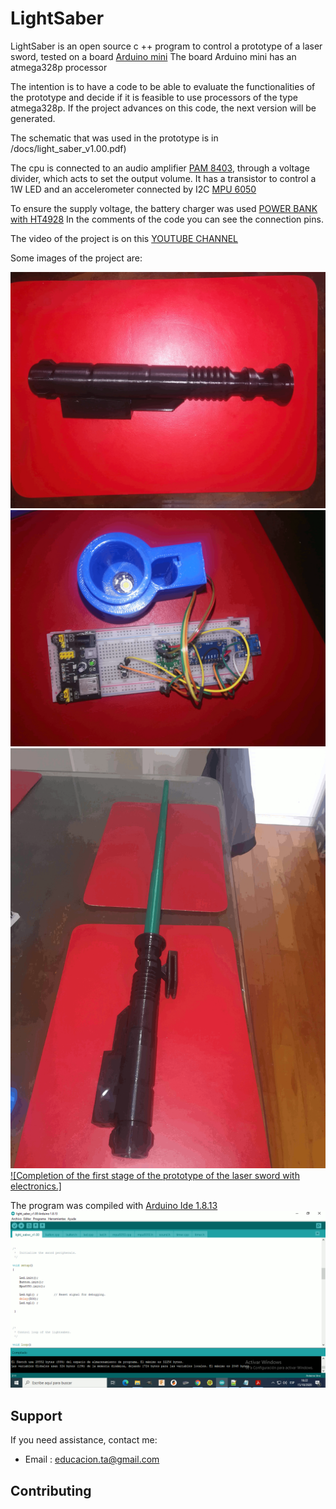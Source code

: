 LightSaber
====
LightSaber is an open source c ++ program to control a prototype of a laser sword, tested on a board [Arduino mini](https://store.arduino.cc/usa/arduino-nano)
The board Arduino mini has an atmega328p processor

The intention is to have a code to be able to evaluate the functionalities of the prototype and decide if it is feasible to use processors of the type atmega328p. If the project advances on this code, the next version will be generated.

The schematic that was used in the prototype is in /docs/light_saber_v1.00.pdf)

The cpu is connected to an audio amplifier [PAM 8403](https://www.amazon.in/Electronicspices-PAM8403-HW-104-Digital-Amplifier/dp/B07X6H4P7X/ref=sr_1_1?dchild=1&keywords=pam+8403&qid=1603059377&s=electronics&sr=1-1),
 through a voltage divider, which acts to set the output volume. It has a transistor to control a 1W LED and an accelerometer connected by I2C [MPU 6050](https://www.ebay.com/itm/GY-521-ACELEROMETRO-GIROSCOPIO-3-EJES-MPU-6050-ARDUINO-DRONE/222179390104?_trkparms=aid%3D1110006%26algo%3DHOMESPLICE.SIM%26ao%3D1%26asc%3D225073%26meid%3D3d749cf7cdf94dba965cfc6ff296f839%26pid%3D100623%26rk%3D1%26rkt%3D5%26sd%3D221514667535%26itm%3D222179390104%26pmt%3D1%26noa%3D1%26pg%3D2047675%26algv%3DDefaultOrganic%26brand%3D-+Sin+marca%2FGen%E9rico+-&_trksid=p2047675.c100623.m-1)

To ensure the supply voltage, the battery charger was used [POWER BANK with HT4928](https://www.amazon.in/RV-USB-Charging-Circuit-Indicator/dp/B081H3T67L/ref=pd_lpo_353_img_0/258-3388245-4850734?_encoding=UTF8&pd_rd_i=B081H3T67L&pd_rd_r=ca252b08-22a7-4431-b149-0cf23170af52&pd_rd_w=P1Ejk&pd_rd_wg=Y5PuY&pf_rd_p=5a903e39-3cff-40f0-9a69-33552e242181&pf_rd_r=APQJ2ZXVV42FRDD7XHN3&psc=1&refRID=APQJ2ZXVV42FRDD7XHN3)
In the comments of the code you can see the connection pins.

The video of the project is on this [YOUTUBE CHANNEL](https://www.youtube.com/watch?v=uWwBc_w20BU&feature=youtu.be)

Some images of the project are:

![](images/hilt.gif)
![](images/proto.gif)
![](images/saber.gif)
[![Completion of the first stage of the prototype of the laser sword with electronics.]](https://www.youtube.com/watch?v=DzVGOHpBsGI) 




The program was compiled with [Arduino Ide 1.8.13](https://www.arduino.cc/en/Main/software)
![](images/compilado.gif)

Support
-------

If you need assistance, contact me:

* Email      : educacion.ta@gmail.com


Contributing
------------

